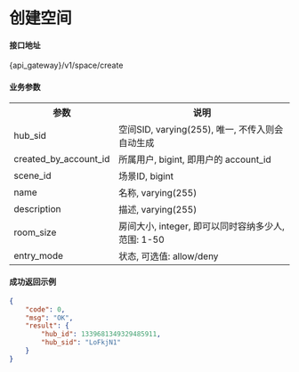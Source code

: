 # 创建空间

#### 接口地址

{api_gateway}/v1/space/create

#### 业务参数
<table width="100%">
    <tr>
      <th width="25%">参数</th>
      <th>说明</th>
    </tr>
    <tr>
      <td>hub_sid</td>
      <td>空间SID, varying(255), 唯一, 不传入则会自动生成</td>
    </tr>
    <tr>
      <td>created_by_account_id</td>
      <td>所属用户, bigint, 即用户的 account_id</td>
    </tr>
    <tr>
      <td>scene_id</td>
      <td>场景ID, bigint</td>
    </tr>
    <tr>
      <td>name</td>
      <td>名称, varying(255)</td>
    </tr>
    <tr>
      <td>description</td>
      <td>描述, varying(255)</td>
    </tr>
    <tr>
      <td>room_size</td>
      <td>房间大小, integer, 即可以同时容纳多少人, 范围: 1-50</td>
    </tr>
    <tr>
      <td>entry_mode</td>
      <td>状态, 可选值: allow/deny</td>
    </tr>
</table>

#### 成功返回示例

```json
{
    "code": 0,
    "msg": "OK",
    "result": {
        "hub_id": 1339681349329485911,
        "hub_sid": "LoFkjN1"
    }
}
```
